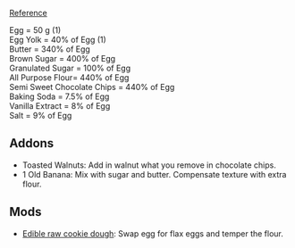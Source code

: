 [Reference](https://bromabakery.com/best-chocolate-chip-cookies/)

Egg = 50 g (1)  
Egg Yolk = 40% of Egg (1)  
Butter = 340% of Egg  
Brown Sugar = 400% of Egg  
Granulated Sugar = 100% of Egg  
All Purpose Flour= 440% of Egg  
Semi Sweet Chocolate Chips = 440% of Egg  
Baking Soda = 7.5% of Egg  
Vanilla Extract = 8% of Egg  
Salt = 9% of Egg

## Addons

- Toasted Walnuts: Add in walnut what you remove in chocolate chips.
- 1 Old Banana: Mix with sugar and butter. Compensate texture with extra flour.

## Mods

- [Edible raw cookie dough](https://bromabakery.com/edible-cookie-dough/): Swap egg for flax eggs and temper the flour.
